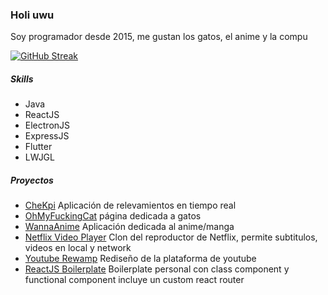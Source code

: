 ### Holi uwu

Soy programador desde 2015, me gustan los gatos, el anime y la compu

[![GitHub Streak](https://github-readme-streak-stats.herokuapp.com?user=mremii&theme=nightowl&locale=es&date_format=M%20j%5B%2C%20Y%5D)](https://git.io/streak-stats)

##### Skills

- Java
- ReactJS
- ElectronJS
- ExpressJS
- Flutter
- LWJGL

##### Proyectos

- [CheKpi](https://play.google.com/store/apps/details?id=dev.chek) Aplicación de relevamientos en tiempo real
- [OhMyFuckingCat]() página dedicada a gatos 
- [WannaAnime](https://github.com/MrEmii/WannaAnimeApp) Aplicación dedicada al anime/manga
- [Netflix Video Player](https://github.com/MrEmii/Netflix-VideoPlayer) Clon del reproductor de Netflix, permite subtitulos, videos en local y network
- [Youtube Rewamp](https://github.com/MrEmii/YoutubeRewamp) Rediseño de la plataforma de youtube
- [ReactJS Boilerplate](https://github.com/MrEmii/reactjs-boilerplate) Boilerplate personal con class component y functional component incluye un custom react router
